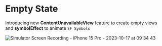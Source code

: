 
# Empty State 

Introducing new **ContentUnavailableView** feature to create empty views and **symbolEffect** to animate `SF Symbols` 

![Simulator Screen Recording - iPhone 15 Pro - 2023-10-17 at 09 34 43](https://github.com/manuelsalinas-mx/SwiftUI-Samples/assets/110424672/9d5e8a80-bb95-4501-b910-f36b3938bf4d)
